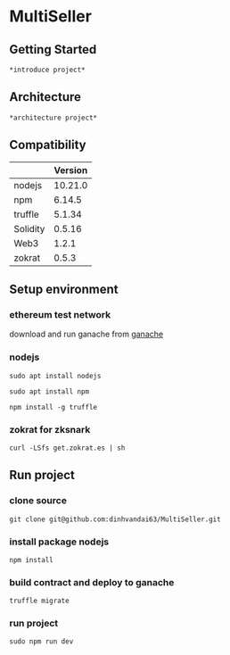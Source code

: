 # MultiSeller
## Getting Started
    *introduce project*
## Architecture
    *architecture project*
## Compatibility
    
|         | Version |
|---------|---------|
| nodejs  | 10.21.0 |
| npm     | 6.14.5  |
| truffle | 5.1.34  |
| Solidity| 0.5.16  |
| Web3    | 1.2.1   |
| zokrat  | 0.5.3   |

## Setup environment
### ethereum test network
download and run ganache from [ganache](https://www.trufflesuite.com/ganache)
### nodejs
```sudo apt install nodejs```

```sudo apt install npm ```

```npm install -g truffle ```
### zokrat for zksnark
```curl -LSfs get.zokrat.es | sh```

## Run project
### clone source
```git clone git@github.com:dinhvandai63/MultiSeller.git```
### install package nodejs
```npm install```
### build contract and deploy to ganache
```truffle migrate```
### run project
```sudo npm run dev```
